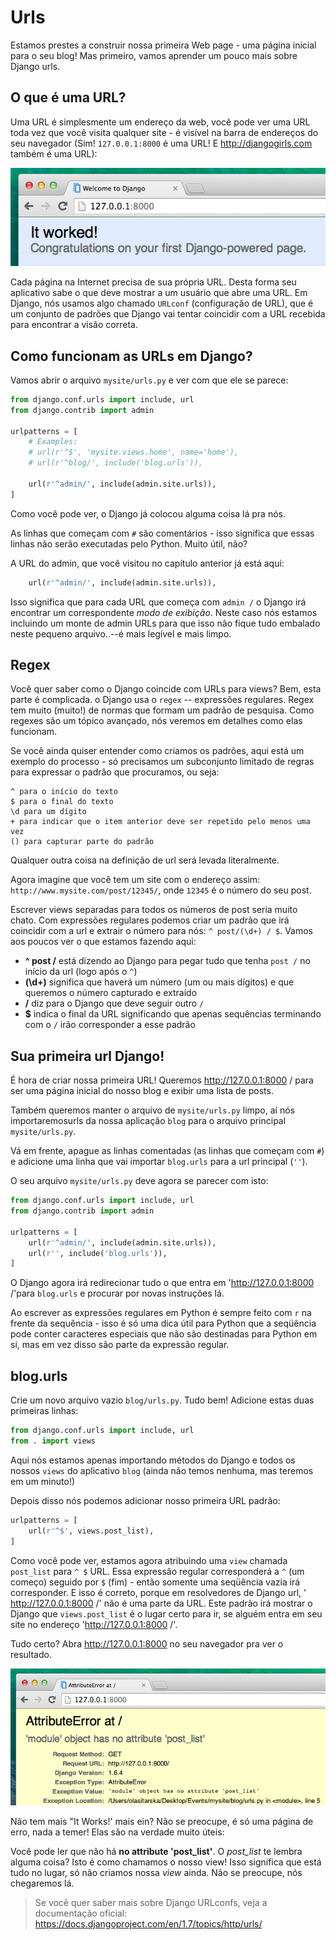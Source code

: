 # Urls

Estamos prestes a construir nossa primeira Web page - uma página inicial para o seu blog! Mas primeiro, vamos aprender um pouco mais sobre Django urls.

## O que é uma URL?

Uma URL é simplesmente um endereço da web, você pode ver uma URL toda vez que você visita qualquer site - é visível na barra de endereços do seu navegador (Sim! `127.0.0.1:8000` é uma URL! E http://djangogirls.com também é uma URL):

![URL][1]

 [1]: images/url.png

Cada página na Internet precisa de sua própria URL. Desta forma seu aplicativo sabe o que deve mostrar a um usuário que abre uma URL. Em Django, nós usamos algo chamado `URLconf` (configuração de URL), que é um conjunto de padrões que Django vai tentar coincidir com a URL recebida para encontrar a visão correta.

## Como funcionam as URLs em Django?

Vamos abrir o arquivo `mysite/urls.py` e ver com que ele se parece:

```python
from django.conf.urls import include, url
from django.contrib import admin

urlpatterns = [
    # Examples:
    # url(r'^$', 'mysite.views.home', name='home'),
    # url(r'^blog/', include('blog.urls')),

    url(r'^admin/', include(admin.site.urls)),
]
```

Como você pode ver, o Django já colocou alguma coisa lá pra nós.

As linhas que começam com `#` são comentários - isso significa que essas linhas não serão executadas pelo Python. Muito útil, não?

A URL do admin, que você visitou no capítulo anterior já está aqui:

```python
    url(r'^admin/', include(admin.site.urls)),
```

Isso significa que para cada URL que começa com `admin /` o Django irá encontrar um correspondente *modo de exibição*. Neste caso nós estamos incluindo um monte de admin URLs para que isso não fique tudo embalado neste pequeno arquivo..--é mais legível e mais limpo.

## Regex

Você quer saber como o Django coincide com URLs para views? Bem, esta parte é complicada. o Django usa o `regex` -- expressões regulares. Regex tem muito (muito!) de normas que formam um padrão de pesquisa. Como regexes são um tópico avançado, nós veremos em detalhes como elas funcionam.

Se você ainda quiser entender como criamos os padrões, aqui está um exemplo do processo - só precisamos um subconjunto limitado de regras para expressar o padrão que procuramos, ou seja:

    ^ para o início do texto
    $ para o final do texto 
    \d para um dígito 
    + para indicar que o item anterior deve ser repetido pelo menos uma vez 
    () para capturar parte do padrão
    

Qualquer outra coisa na definição de url será levada literalmente.

Agora imagine que você tem um site com o endereço assim: `http://www.mysite.com/post/12345/`, onde `12345` é o número do seu post.

Escrever views separadas para todos os números de post seria muito chato. Com expressões regulares podemos criar um padrão que irá coincidir com a url e extrair o número para nós: `^ post/(\d+) / $`. Vamos aos poucos ver o que estamos fazendo aqui:

*   **^ post /** está dizendo ao Django para pegar tudo que tenha `post /` no início da url (logo após o `^`)
*   **(\d+)** significa que haverá um número (um ou mais dígitos) e que queremos o número capturado e extraído
*   **/** diz para o Django que deve seguir outro `/`
*   **$** indica o final da URL significando que apenas sequências terminando com o `/` irão corresponder a esse padrão

## Sua primeira url Django!

É hora de criar nossa primeira URL! Queremos http://127.0.0.1:8000 / para ser uma página inicial do nosso blog e exibir uma lista de posts.

Também queremos manter o arquivo de `mysite/urls.py` limpo, aí nós importaremosurls da nossa aplicação `blog` para o arquivo principal `mysite/urls.py`.

Vá em frente, apague as linhas comentadas (as linhas que começam com `#`) e adicione uma linha que vai importar `blog.urls` para a url principal (`''`).

O seu arquivo `mysite/urls.py` deve agora se parecer com isto:

```python
from django.conf.urls import include, url
from django.contrib import admin

urlpatterns = [
    url(r'^admin/', include(admin.site.urls)),
    url(r'', include('blog.urls')),
]
```

O Django agora irá redirecionar tudo o que entra em 'http://127.0.0.1:8000 /'para `blog.urls` e procurar por novas instruções lá.

Ao escrever as expressões regulares em Python é sempre feito com `r` na frente da sequência - isso é só uma dica útil para Python que a seqüência pode conter caracteres especiais que não são destinadas para Python em si, mas em vez disso são parte da expressão regular.

## blog.urls

Crie um novo arquivo vazio `blog/urls.py`. Tudo bem! Adicione estas duas primeiras linhas:

```python
from django.conf.urls import include, url
from . import views
```

Aqui nós estamos apenas importando métodos do Django e todos os nossos `views` do aplicativo `blog` (ainda não temos nenhuma, mas teremos em um minuto!)

Depois disso nós podemos adicionar nosso primeira URL padrão:

```python
urlpatterns = [
    url(r'^$', views.post_list),
]
``` 

Como você pode ver, estamos agora atribuindo uma `view` chamada `post_list` para `^ $` URL. Essa expressão regular corresponderá a `^` (um começo) seguido por `$` (fim) - então somente uma seqüência vazia irá corresponder. E isso é correto, porque em resolvedores de Django url, ' http://127.0.0.1:8000 /' não é uma parte da URL. Este padrão irá mostrar o Django que `views.post_list` é o lugar certo para ir, se alguém entra em seu site no endereço 'http://127.0.0.1:8000 /'.

Tudo certo? Abra http://127.0.0.1:8000 no seu navegador pra ver o resultado.

![Erro][2]

 [2]: images/error1.png

Não tem mais "It Works!' mais ein? Não se preocupe, é só uma página de erro, nada a temer! Elas são na verdade muito úteis:

Você pode ler que não há **no attribute 'post_list'**. O *post_list* te lembra alguma coisa? Isto é como chamamos o nosso view! Isso significa que está tudo no lugar, só não criamos nossa *view* ainda. Não se preocupe, nós chegaremos lá.

> Se você quer saber mais sobre Django URLconfs, veja a documentação oficial: https://docs.djangoproject.com/en/1.7/topics/http/urls/
